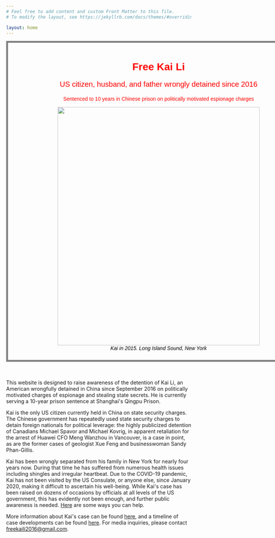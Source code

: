 ```yaml
---
# Feel free to add content and custom Front Matter to this file.
# To modify the layout, see https://jekyllrb.com/docs/themes/#overriding-theme-defaults

layout: home
---
```

<style>
.titleDiv {
	margin: auto;
	text-align: center;
	width: 800px;
  	padding: 10px;
  	border: 5px solid gray;
  	color: red;
	font-family: Arial, Helvetica, sans-serif;
}
</style>

<div class="titleDiv"> 
	<h1> Free Kai Li </h1>
	<p style="font-size:20px"> US citizen, husband, and father wrongly detained since 2016  </p>
	<p> Sentenced to 10 years in Chinese prison on politically motivated espionage charges </p>
	<figure>
	<p align="center">
  		<img width="550" height="650" src="{{site.url}}/assets/img/kai.jpg">
    		<br>
    		<em style="color:black">Kai in 2015. Long Island Sound, New York </em>
	</p>
	</figure>
</div>

<br/><br/>
This website is designed to raise awareness of the detention of Kai Li, an American wrongfully detained in China since September 2016 on politically motivated charges of espionage and stealing state secrets. He is currently serving a 10-year prison sentence at Shanghai's Qingpu Prison. 

Kai is the only US citizen currently held in China on state security charges. The Chinese government has repeatedly used state security charges to detain foreign nationals for political leverage: the highly publicized detention of Canadians Michael Spavor and Michael Kovrig, in apparent retaliation for the arrest of Huawei CFO Meng Wanzhou in Vancouver, is a case in point, as are the former cases of geologist Xue Feng and businesswoman Sandy Phan-Gillis.

Kai has been wrongly separated from his family in New York for nearly four years now. During that time he has suffered from numerous health issues including shingles and irregular heartbeat. Due to the COVID-19 pandemic, Kai has not been visited by the US Consulate, or anyone else, since January 2020, making it difficult to ascertain his well-being. While Kai's case has been raised on dozens of occasions by officials at all levels of the US government, this has evidently not been enough, and further public awareness is needed. [Here]({{site.url}}/help/) are some ways you can help.

More information about Kai's case can be found [here](/about/), and a timeline of case developments can be found [here](/timelineEvents/). For media inquiries, please contact freekaili2016@gmail.com.






